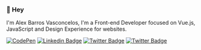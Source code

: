 
### 👋 Hey
I'm Alex Barros Vasconcelos, I'm a Front-end Developer focused on Vue.js, JavaScript and Design Experience for websites.

[![CodePen](https://img.shields.io/badge/Codepen-000000?style=for-the-badge&logo=codepen&logoColor=white)](https://codepen.io/alexvasconcelos) [![Linkedin Badge](https://img.shields.io/badge/LinkedIn-0077B5?style=for-the-badge&logo=linkedin&logoColor=white)](https://www.linkedin.com/in/lekobarros/) [![Twitter Badge](https://img.shields.io/badge/Twitter-1DA1F2?style=for-the-badge&logo=twitter&logoColor=white)](https://twitter.com/abvscls) [![Twitter Badge](https://img.shields.io/badge/Spotify-1ED760?&style=for-the-badge&logo=spotify&logoColor=white)](https://open.spotify.com/user/lekobarros)
